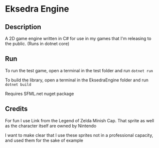 # Eksedra Engine

## Description

A 2D game engine written in C# for use in my games that I'm releasing to the public. (Runs in dotnet core)

## Run

To run the test game, open a terminal in the test folder and run `dotnet run`

To build the library, open a terminal in the EksedraEngine folder and run `dotnet build`

Requires SFML.net nuget package

## Credits

For fun I use Link from the Legend of Zelda Minish Cap. That sprite as well as the character itself are owned by Nintendo

I want to make clear that I use these sprites not in a professional capacity, and used them for the sake of example
